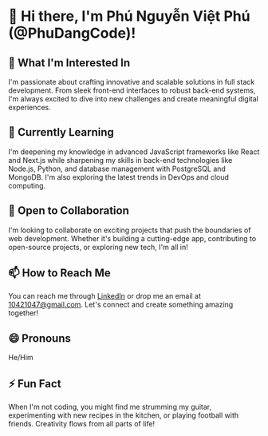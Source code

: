 # 👋 Hi there, I'm Phú Nguyễn Việt Phú (@PhuDangCode)!

## 👀 What I'm Interested In
I'm passionate about crafting innovative and scalable solutions in full stack development. From sleek front-end interfaces to robust back-end systems, I'm always excited to dive into new challenges and create meaningful digital experiences.

## 🌱 Currently Learning
I'm deepening my knowledge in advanced JavaScript frameworks like React and Next.js while sharpening my skills in back-end technologies like Node.js, Python, and database management with PostgreSQL and MongoDB. I'm also exploring the latest trends in DevOps and cloud computing.

## 💞️ Open to Collaboration
I'm looking to collaborate on exciting projects that push the boundaries of web development. Whether it's building a cutting-edge app, contributing to open-source projects, or exploring new tech, I'm all in!

## 📫 How to Reach Me
You can reach me through [LinkedIn](https://www.linkedin.com/in/phu-mai-nguyen-viet-663628252/) or drop me an email at 10421047@gmail.com. Let's connect and create something amazing together!

## 😄 Pronouns
He/Him

## ⚡ Fun Fact
When I'm not coding, you might find me strumming my guitar, experimenting with new recipes in the kitchen, or playing football with friends. Creativity flows from all parts of life!

<!---
PhuDangCode/PhuDangCode is a ✨ special ✨ repository because its `README.md` (this file) appears on your GitHub profile.
You can click the Preview link to take a look at your changes.
--->
